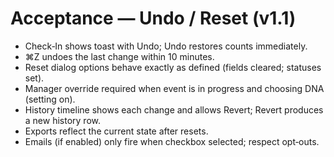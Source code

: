 # Acceptance — Undo / Reset (v1.1)

- Check‑In shows toast with Undo; Undo restores counts immediately.
- ⌘Z undoes the last change within 10 minutes.
- Reset dialog options behave exactly as defined (fields cleared; statuses set).
- Manager override required when event is in progress and choosing DNA (setting on).
- History timeline shows each change and allows Revert; Revert produces a new history row.
- Exports reflect the current state after resets.
- Emails (if enabled) only fire when checkbox selected; respect opt‑outs.

